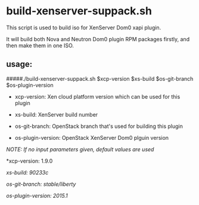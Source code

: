 # build-xenserver-suppack.sh

This script is used to build iso for XenServer Dom0 xapi plugin.

It will build both Nova and Neutron Dom0 plugin RPM packages firstly,
and then make them in one ISO.


## usage:

#####./build-xenserver-suppack.sh $xcp-version $xs-build $os-git-branch $os-plugin-version

* xcp-version: Xen cloud platform version which can be used for this plugin

* xs-build: XenServer build number

* os-git-branch: OpenStack branch that's used for building this plugin

* os-plugin-version: OpenStack XenServer Dom0 plguin version



*NOTE: If no input parameters given, default values are used*

*xcp-version: 1.9.0

*xs-build: 90233c*

*os-git-branch: stable/liberty*

*os-plugin-version: 2015.1*


